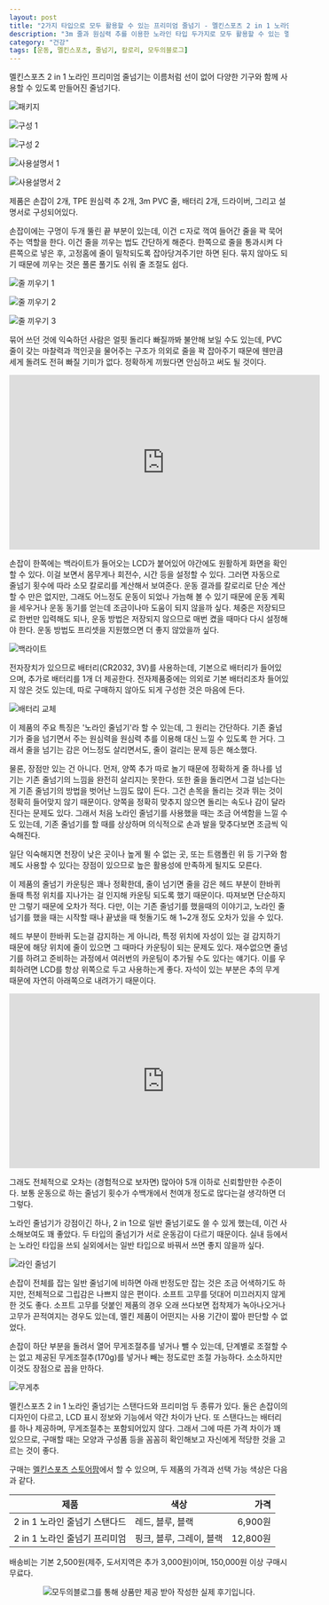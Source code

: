 ```yaml
---
layout: post
title: "2가지 타입으로 모두 활용할 수 있는 프리미엄 줄넘기 - 멜킨스포츠 2 in 1 노라인 프리미엄 줄넘기"
description: "3m 줄과 원심력 추를 이용한 노라인 타입 두가지로 모두 활용할 수 있는 멜킨의 프리미엄 줄넘기를 사용해봤다."
category: "건강"
tags: [운동, 멜킨스포츠, 줄넘기, 칼로리, 모두의블로그]
---
```


멜킨스포츠 2 in 1 노라인 프리미엄 줄넘기는
이름처럼 선이 없어 다양한 기구와 함께 사용할 수 있도록 만들어진 줄넘기다.

![패키지](https://lh3.googleusercontent.com/ue6Vq5yAZeK5V7kcOplVrlEVBVkwpIgmxqifQbTVIivd3eeG0J1Ir71kXsFc1bd6CFXYW1HhUihq3w=s560)

![구성 1](https://lh3.googleusercontent.com/vvLjJowa81qN6nCJh3OyMklQImlz4uz5nzgj1E2ED1U2mABVx7_HzORfeBgMvGDQnR4EnJtxV0l1KA=s560)

![구성 2](https://lh3.googleusercontent.com/w7iOE7SfvLZW93r-dNwzq4WE6KzXdOSS3vdiIjdlQoVDKsmCHobP6IEH0YDDGkc2drxREUjfZog6bQ=s560)

![사용설명서 1](https://lh3.googleusercontent.com/VxM_3YJ0cz2nIABHqw1yH0VAPqyEhd_7SuceUgN5D_YxgcCimP8T_MD_dVmJzJNMVUT7p9B20T9amA=s560)

![사용설명서 2](https://lh3.googleusercontent.com/g20p96PYoM2BYf9G50tQZfLg37Y21NOe7OJTlwKO3CQ45e3ZWYcPj-_zg312nTWIZF4EpkfqzQzhHw=s560)

제품은 손잡이 2개, TPE 원심력 추 2개, 3m PVC 줄, 배터리 2개, 드라이버, 그리고 설명서로 구성되어있다.

손잡이에는 구멍이 두개 뚤린 끝 부분이 있는데,
이건 ㄷ자로 꺽여 들어간 줄을 꽉 묵어주는 역할을 한다.
이건 줄을 끼우는 법도 간단하게 해준다.
한쪽으로 줄을 통과시켜 다른쪽으로 넣은 후,
고정홈에 줄이 밀착되도록 잡아당겨주기만 하면 된다.
묶지 않아도 되기 때문에 끼우는 것은 풀론 풀기도 쉬워 줄 조절도 쉽다.

![줄 끼우기 1](https://lh3.googleusercontent.com/PSMQoCFtkEqfCMJz3x0v-xNhcCjygGb_HuuLySxlkZdVd41R1H_kwb6E0d1qUe4CXFzBh3g5NT4mJg=s560)

![줄 끼우기 2](https://lh3.googleusercontent.com/TmjfT_HUQuWjsl35BkGraIV_P45dHjJudd9s26x2M77SlLRZbthjzQrM9cy0FxOCVnQijEm-d1Y4AA=s560)

![줄 끼우기 3](https://lh3.googleusercontent.com/8sFeDTlTqt9EZpM5cRWZk9jJX5c49EOgTntSTCnSzDrpoeGg9YpdFLdhCvNyZfln057T31b015vyAw=s560)

묶어 쓰던 것에 익숙하던 사람은 얼핏 돌리다 빠질까봐 불안해 보일 수도 있는데,
PVC 줄이 갖는 마찰력과 꺽인곳을 물어주는 구조가 의외로 줄을 꽉 잡아주기 때문에
웬만큼 세게 돌려도 전혀 빠질 기미가 없다.
정확하게 끼웠다면 안심하고 써도 될 것이다.

<center><iframe width="560" height="315" src="https://www.youtube.com/embed/C3mutahz7nA" frameborder="0" allow="accelerometer; autoplay; encrypted-media; gyroscope; picture-in-picture" allowfullscreen></iframe></center>

손잡이 한쪽에는 백라이트가 들어오는 LCD가 붙어있어 야간에도 원활하게 화면을 확인할 수 있다.
이걸 보면서 몸무게나 회전수, 시간 등을 설정할 수 있다.
그러면 자동으로 줄넘기 횟수에 따라 소모 칼로리를 계산해서 보여준다.
운동 결과를 칼로리로 단순 계산할 수 만은 없지만,
그래도 어느정도 운동이 되었나 가늠해 볼 수 있기 때문에
운동 계획을 세우거나 운동 동기를 얻는데 조금이나마 도움이 되지 않을까 싶다.
체중은 저장되므로 한번만 입력해도 되나,
운동 방법은 저장되지 않으므로 매번 켰을 때마다 다시 설정해야 한다.
운동 방법도 프리셋을 지원했으면 더 좋지 않았을까 싶다.

![백라이트](https://lh3.googleusercontent.com/U0l0PFG2OJbnCEixlwbED8UKpqRAAcKHshX8_YxEk3IBKzpaHlw8Z0-Tim2nRwV0fyLbq4trcCZjxw=s560)

전자장치가 있으므로 배터리(CR2032, 3V)를 사용하는데,
기본으로 배터리가 들어있으며,
추가로 배터리를 1개 더 제공한다.
전자제품중에는 의외로 기본 배터리조차 들어있지 않은 것도 있는데,
따로 구매하지 않아도 되게 구성한 것은 마음에 든다.

![배터리 교체](https://lh3.googleusercontent.com/DQ-1reimdpUSYi4h66cc_bMn9phb1ABBbH3SerqJRzA3oQz8P31-tkfJzoLH47mF39wRtC--h_h4ew=s560)

이 제품의 주요 특징은 '노라인 줄넘기'라 할 수 있는데, 그 원리는 간단하다.
기존 줄넘기가 줄을 넘기면서 주는 원심력을 원심력 추를 이용해 대신 느낄 수 있도록 한 거다.
그래서 줄을 넘기는 감은 어느정도 살리면서도,
줄이 걸리는 문제 등은 해소했다.

물론, 장점만 있는 건 아니다.
먼저, 양쪽 추가 따로 놀기 때문에 정확하게 줄 하나를 넘기는 기존 줄넘기의 느낌을 완전히 살리지는 못한다.
또한 줄을 돌리면서 그걸 넘는다는게 기존 줄넘기의 방법을 벗어난 느낌도 많이 든다.
그건 손목을 돌리는 것과 뛰는 것이 정확히 들어맞지 않기 때문이다.
양쪽을 정확히 맞추지 않으면 돌리는 속도나 감이 달라진다는 문제도 있다.
그래서 처음 노라인 줄넘기를 사용했을 때는 조금 어색함을 느낄 수도 있는데,
기존 줄넘기를 할 때를 상상하며 의식적으로 손과 발을 맞추다보면 조금씩 익숙해진다.

일단 익숙해지면 천장이 낮은 곳이나 높게 뛸 수 없는 곳,
또는 트램폴린 위 등 기구와 함께도 사용할 수 있다는 장점이 있으므로
높은 활용성에 만족하게 될지도 모른다.

이 제품의 줄넘기 카운팅은 꽤나 정확한데,
줄이 넘기면 줄을 감은 헤드 부분이 한바퀴 돌때
특정 위치를 지나가는 걸 인지해 카운팅 되도록 했기 때문이다.
따져보면 단순하지만 그렇기 때문에 오차가 적다.
다만, 이는 기존 줄넘기를 했을때의 이야기고,
노라인 줄넘기를 했을 때는 시작할 때나 끝냈을 때 헛돌기도 해 1~2개 정도 오차가 있을 수 있다.

헤드 부분이 한바퀴 도는걸 감지하는 게 아니라,
특정 위치에 자성이 있는 걸 감지하기 때문에
해당 위치에 줄이 있으면 그 때마다 카운팅이 되는 문제도 있다.
재수없으면 줄넘기를 하려고 준비하는 과정에서 여러번의 카운팅이 추가될 수도 있다는 얘기다.
이를 우회하려면 LCD를 항상 위쪽으로 두고 사용하는게 좋다.
자석이 있는 부분은 추의 무게 때문에 자연히 아래쪽으로 내려가기 때문이다.

<center><iframe width="560" height="315" src="https://www.youtube.com/embed/ke8H_dxtJ3A" frameborder="0" allow="accelerometer; autoplay; encrypted-media; gyroscope; picture-in-picture" allowfullscreen></iframe></center>

그래도 전체적으로 오차는 (경험적으로 보자면) 많아야 5개 이하로 신뢰할만한 수준이다.
보통 운동으로 하는 줄넘기 횟수가 수백개에서 천여개 정도로 많다는걸 생각하면 더 그렇다.

노라인 줄넘기가 강점이긴 하나, 2 in 1으로 일반 줄넘기로도 쓸 수 있게 했는데,
이건 사소해보여도 꽤 좋았다.
두 타입의 줄넘기가 서로 운동감이 다르기 때문이다.
실내 등에서는 노라인 타입을 쓰되 실외에서는 일반 타입으로 바꿔서 쓰면 좋지 않을까 싶다.

![라인 줄넘기](https://lh3.googleusercontent.com/R6yAbpF8bgbzUywEm6HeMb_Xurddl3ZyXMfS_0SXhA9C4-CtZDFWNssTc54wqis5BulDTj5ki2cFIg=s560)

손잡이 전체를 잡는 일반 줄넘기에 비하면 아래 반정도만 잡는 것은 조금 어색하기도 하지만,
전체적으로 그립감은 나쁘지 않은 편이다.
소프트 고무를 덧대어 미끄러지지 않게 한 것도 좋다.
소프트 고무를 덧붙인 제품의 경우 오래 쓰다보면 접착제가 녹아나오거나 고무가 끈적여지는 경우도 있는데,
멜킨 제품이 어떤지는 사용 기간이 짧아 판단할 수 없었다.

손잡이 하단 부분을 돌려서 열어 무게조절추를 넣거나 뺄 수 있는데,
단계별로 조절할 수는 없고 제공된 무게조절추(170g)를 넣거나 빼는 정도로만 조절 가능하다.
소소하지만 이것도 장점으로 꼽을 만하다.

![무게추](https://lh3.googleusercontent.com/IIHDON-10-kibOnkP0MJEHbC--_cscwldDiRqOKSZabL3mIX_Gj9fOHQZYE5soTWtpcE_fEiGxEvjA=s560)

멜킨스포츠 2 in 1 노라인 줄넘기는 스탠다드와 프리미엄 두 종류가 있다.
둘은 손잡이의 디자인이 다르고,
LCD 표시 정보와 기능에서 약간 차이가 난다.
또 스탠다느는 배터리를 하나 제공하며, 무게조절추는 포함되어있지 않다.
그래서 그에 따른 가격 차이가 꽤 있으므로,
구매할 때는 모양과 구성품 등을 꼼꼼히 확인해보고
자신에게 적당한 것을 고르는 것이 좋다.

구매는 [멜킨스포츠 스토어팜](https://smartstore.naver.com/melkinsports/products/2447978427)에서 할 수 있으며,
두 제품의 가격과 선택 가능 색상은 다음과 같다.

제품                          | 색상                     | 가격
------------------------------|--------------------------|---------:
2 in 1 노라인 줄넘기 스탠다드 | 레드, 블루, 블랙         |  6,900원
2 in 1 노라인 줄넘기 프리미엄 | 핑크, 블루, 그레이, 블랙 | 12,800원

배송비는 기본 2,500원(제주, 도서지역은 추가 3,000원)이며,
150,000원 이상 구매시 무료다.



<center><img src="https://moduad.com/img/sponser_img.php?mb_mb=reznoagmailcom&wr_wr=407400&bo_table=life&p_wr_wr=26008" alt="모두의블로그를 통해 상품만 제공 받아 작성한 실제 후기입니다." /></center>
